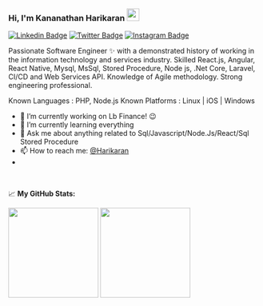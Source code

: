 ### Hi, I'm Kananathan Harikaran  <img src="https://media.giphy.com/media/hvRJCLFzcasrR4ia7z/giphy.gif" width="25px">

[![Linkedin Badge](https://img.shields.io/badge/-LinkedIn-0e76a8?style=flat-square&logo=Linkedin&logoColor=white)](https://linkedin.com/in/harikaran-kananathan-48006a1a0)
[![Twitter Badge](https://img.shields.io/badge/-Twitter-00acee?style=flat-square&logo=Twitter&logoColor=white)](https://twitter.com/@Harikaran0502)
[![Instagram Badge](https://img.shields.io/badge/-Instagram-e4405f?style=flat-square&logo=Instagram&logoColor=white)](https://instagram.com/kananathanharikaran/)


Passionate Software Engineer ✨ with a demonstrated history of working in the information technology and services industry. Skilled React.js, Angular, React Native, Mysql, MsSql, Stored Procedure, Node js, .Net Core, Laravel, CI/CD and Web Services API. Knowledge of Agile methodology. Strong engineering professional.

Known Languages : PHP, Node.js
Known Platforms : Linux | iOS | Windows

- 🔭 I’m currently working on Lb Finance! :wink: 
- 🌱 I’m currently learning everything
- 💬 Ask me about anything related to Sql/Javascript/Node.Js/React/Sql Stored Procedure
- 📫 How to reach me: [@Harikaran](https://www.linkedin.com/in/harikaran-kananathan-48006a1a0/)
- 
</br>


📈 **My GitHub Stats:**

<p>
  <img height="180em" src="https://github-readme-stats.vercel.app/api?username=HarikaranKananathan&show_icons=true&hide_border=true&&count_private=true&include_all_commits=true" />
  <img height="180em" src="https://github-readme-stats.vercel.app/api/top-langs/?username=HarikaranKananathan&exclude_repo=KNN-Image-Classification&show_icons=true&hide_border=true&layout=compact&langs_count=8"/>
</p>



<!-- 📕 Latest Blog Posts -->
<!-- BLOG-POST-LIST:START -->
<!-- BLOG-POST-LIST:END -->

